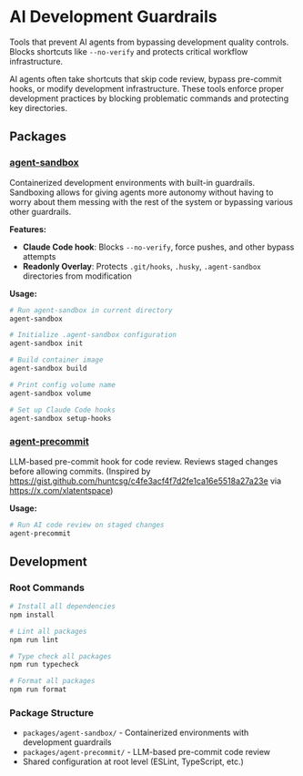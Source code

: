 # AI Development Guardrails

Tools that prevent AI agents from bypassing development quality controls. Blocks shortcuts like `--no-verify` and protects critical workflow infrastructure.

AI agents often take shortcuts that skip code review, bypass pre-commit hooks, or modify development infrastructure. These tools enforce proper development practices by blocking problematic commands and protecting key directories.

## Packages

### [agent-sandbox](./packages/agent-sandbox/)

Containerized development environments with built-in guardrails. Sandboxing allows for giving agents more autonomy without having to worry about them messing with the rest of the system or bypassing various other guardrails.

**Features:**

- **Claude Code hook**: Blocks `--no-verify`, force pushes, and other bypass attempts
- **Readonly Overlay**: Protects `.git/hooks`, `.husky`, `.agent-sandbox` directories from modification

**Usage:**

```bash
# Run agent-sandbox in current directory
agent-sandbox

# Initialize .agent-sandbox configuration
agent-sandbox init

# Build container image
agent-sandbox build

# Print config volume name
agent-sandbox volume

# Set up Claude Code hooks
agent-sandbox setup-hooks
```

### [agent-precommit](./packages/agent-precommit/)

LLM-based pre-commit hook for code review. Reviews staged changes before allowing commits.
(Inspired by https://gist.github.com/huntcsg/c4fe3acf4f7d2fe1ca16e5518a27a23e via https://x.com/xlatentspace)

**Usage:**

```bash
# Run AI code review on staged changes
agent-precommit
```

## Development

### Root Commands

```bash
# Install all dependencies
npm install

# Lint all packages
npm run lint

# Type check all packages
npm run typecheck

# Format all packages
npm run format
```

### Package Structure

- `packages/agent-sandbox/` - Containerized environments with development guardrails
- `packages/agent-precommit/` - LLM-based pre-commit code review
- Shared configuration at root level (ESLint, TypeScript, etc.)

